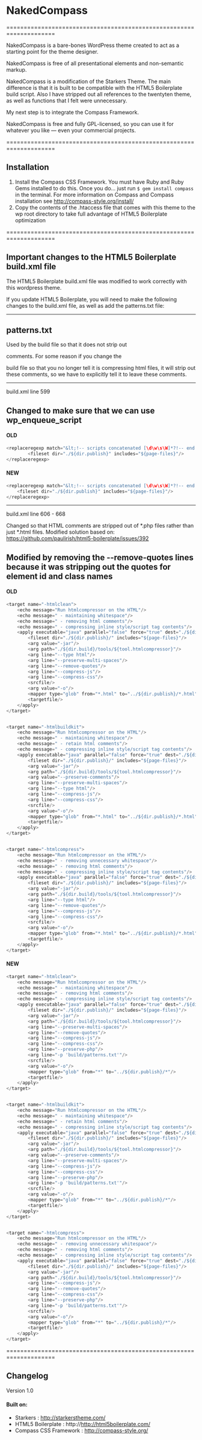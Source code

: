 
# NakedCompass

====================================================================

NakedCompass is a bare-bones WordPress theme created 
to act as a starting point for the theme designer.

NakedCompass is free of all presentational elements and non-semantic 
markup.

NakedCompass is a modification of the Starkers Theme.
The main difference is that it is built to be
compatible with the HTML5 Boilerplate build script.
Also I have stripped out all references to the
twentyten theme, as well as functions that I 
felt were unnecessary.

My next step is to integrate the Compass Framework.

NakedCompass is free and fully GPL-licensed, 
so you can use it for whatever you like — even 
your commercial projects.

====================================================================

## Installation

1.  Install the Compass CSS Framework. You must have Ruby and Ruby Gems installed to do this.
    Once you do... just run `$ gem install compass` in the terminal. For more information 
    on Compass and Compass installation see http://compass-style.org/install/
2.  Copy the contents of the .htaccess file that comes with this theme to the wp root directory 
    to take full advantage of HTML5 Boilerplate optimization

====================================================================

## Important changes to the HTML5 Boilerplate build.xml file

The HTML5 Boilerplate build.xml file was modified to work correctly with this wordpress theme.

If you update HTML5 Boilerplate, you will need to make the following changes to the build.xml file, 
as well as add the patterns.txt file:

----------------------------------------------------
patterns.txt 
----------------------------------------------------
Used by the build file so that it does not strip out
<!--[ ]--> comments. For some reason if you change the 
build file so that you no longer tell it is compressing
html files, it will strip out these comments, so we have
to explicitly tell it to leave these comments.

----------------------------------------------------
build.xml line 599 

Changed to make sure that we can use wp_enqueue_script 
----------------------------------------------------

#### OLD

```java
<replaceregexp match="&lt;!-- scripts concatenated [\d\w\s\W]*?!-- end ((scripts)|(concatenated and minified scripts))--&gt;" replace="&lt;script src='${dir.js}/scripts-${build.number}.min.js\'&gt;&lt;/script&gt;" flags="m">
        <fileset dir="./${dir.publish}" includes="${page-files}"/>
</replaceregexp>
```

#### NEW

```java
<replaceregexp match="&lt;!-- scripts concatenated [\d\w\s\W]*?!-- end scripts--&gt;" replace="&lt;?php Utilities::add_js('/${dir.js}/scripts-${build.number}.min.js', 'jquery', true) ?&gt;" flags="m">
    <fileset dir="./${dir.publish}" includes="${page-files}"/>
</replaceregexp>
```

----------------------------------------------------
build.xml line 606 - 668 

Changed so that HTML comments are stripped out of *.php files rather than just *.html files. Modified solution based on:
https://github.com/paulirish/html5-boilerplate/issues/392

Modified by removing the --remove-quotes lines because 
it was stripping out the quotes for element id and 
class names
----------------------------------------------------

#### OLD

```java
<target name="-htmlclean">
    <echo message="Run htmlcompressor on the HTML"/>
    <echo message=" - maintaining whitespace"/>
    <echo message=" - removing html comments"/>
    <echo message=" - compressing inline style/script tag contents"/>
    <apply executable="java" parallel="false" force="true" dest="./${dir.publish}/" >
        <fileset dir="./${dir.publish}/" includes="${page-files}"/>
        <arg value="-jar"/>
        <arg path="./${dir.build}/tools/${tool.htmlcompressor}"/>
        <arg line="--type html"/>
        <arg line="--preserve-multi-spaces"/>
        <arg line="--remove-quotes"/>
        <arg line="--compress-js"/>
        <arg line="--compress-css"/>
        <srcfile/>
        <arg value="-o"/>
        <mapper type="glob" from="*.html" to="../${dir.publish}/*.html"/>
        <targetfile/>
    </apply>
</target>


<target name="-htmlbuildkit">
    <echo message="Run htmlcompressor on the HTML"/>
    <echo message=" - maintaining whitespace"/>
    <echo message=" - retain html comments"/>
    <echo message=" - compressing inline style/script tag contents"/>
    <apply executable="java" parallel="false" force="true" dest="./${dir.publish}/" >
        <fileset dir="./${dir.publish}/" includes="${page-files}"/>
        <arg value="-jar"/>
        <arg path="./${dir.build}/tools/${tool.htmlcompressor}"/>
        <arg value="--preserve-comments"/>
        <arg line="--preserve-multi-spaces"/>
        <arg line="--type html"/>
        <arg line="--compress-js"/>
        <arg line="--compress-css"/>
        <srcfile/>
        <arg value="-o"/>
        <mapper type="glob" from="*.html" to="../${dir.publish}/*.html"/>
        <targetfile/>
    </apply>
</target>


<target name="-htmlcompress">
    <echo message="Run htmlcompressor on the HTML"/>
    <echo message=" - removing unnecessary whitespace"/>
    <echo message=" - removing html comments"/>
    <echo message=" - compressing inline style/script tag contents"/>
    <apply executable="java" parallel="false" force="true" dest="./${dir.publish}/" >
        <fileset dir="./${dir.publish}/" includes="${page-files}"/>
        <arg value="-jar"/>
        <arg path="./${dir.build}/tools/${tool.htmlcompressor}"/>
        <arg line="--type html"/>
        <arg line="--remove-quotes"/>
        <arg line="--compress-js"/>
        <arg line="--compress-css"/>
        <srcfile/>
        <arg value="-o"/>
        <mapper type="glob" from="*.html" to="../${dir.publish}/*.html"/>
        <targetfile/>
    </apply>
</target>
```

#### NEW

```java
<target name="-htmlclean">
    <echo message="Run htmlcompressor on the HTML"/>
    <echo message=" - maintaining whitespace"/>
    <echo message=" - removing html comments"/>
    <echo message=" - compressing inline style/script tag contents"/>
    <apply executable="java" parallel="false" force="true" dest="./${dir.publish}/" >
        <fileset dir="./${dir.publish}/" includes="${page-files}"/>
        <arg value="-jar"/>
        <arg path="./${dir.build}/tools/${tool.htmlcompressor}"/>
        <arg line="--preserve-multi-spaces"/>
        <arg line="--remove-quotes"/>
        <arg line="--compress-js"/>
        <arg line="--compress-css"/>
        <arg line="--preserve-php"/>
        <arg line="-p 'build/patterns.txt'"/>
        <srcfile/>
        <arg value="-o"/>
        <mapper type="glob" from="*" to="../${dir.publish}/*"/>
        <targetfile/>
    </apply>
</target>


<target name="-htmlbuildkit">
    <echo message="Run htmlcompressor on the HTML"/>
    <echo message=" - maintaining whitespace"/>
    <echo message=" - retain html comments"/>
    <echo message=" - compressing inline style/script tag contents"/>
    <apply executable="java" parallel="false" force="true" dest="./${dir.publish}/" >
        <fileset dir="./${dir.publish}/" includes="${page-files}"/>
        <arg value="-jar"/>
        <arg path="./${dir.build}/tools/${tool.htmlcompressor}"/>
        <arg value="--preserve-comments"/>
        <arg line="--preserve-multi-spaces"/>
        <arg line="--compress-js"/>
        <arg line="--compress-css"/>
        <arg line="--preserve-php"/>
        <arg line="-p 'build/patterns.txt'"/>
        <srcfile/>
        <arg value="-o"/>
        <mapper type="glob" from="*" to="../${dir.publish}/*"/>
        <targetfile/>
    </apply>
</target>


<target name="-htmlcompress">
    <echo message="Run htmlcompressor on the HTML"/>
    <echo message=" - removing unnecessary whitespace"/>
    <echo message=" - removing html comments"/>
    <echo message=" - compressing inline style/script tag contents"/>
    <apply executable="java" parallel="false" force="true" dest="./${dir.publish}/" >
        <fileset dir="./${dir.publish}/" includes="${page-files}"/>
        <arg value="-jar"/>
        <arg path="./${dir.build}/tools/${tool.htmlcompressor}"/>
        <arg line="--compress-js"/>
        <arg line="--remove-quotes"/>
        <arg line="--compress-css"/>
        <arg line="--preserve-php"/>
        <arg line="-p 'build/patterns.txt'"/>
        <srcfile/>
        <arg value="-o"/>
        <mapper type="glob" from="*" to="../${dir.publish}/*"/>
        <targetfile/>
    </apply>
</target>
```

====================================================================

## Changelog

Version 1.0

#### Built on: 
* Starkers :                http://starkerstheme.com/
* HTML5 Boilerplate :       http://http://html5boilerplate.com/ 
* Compass CSS Framework :   http://compass-style.org/